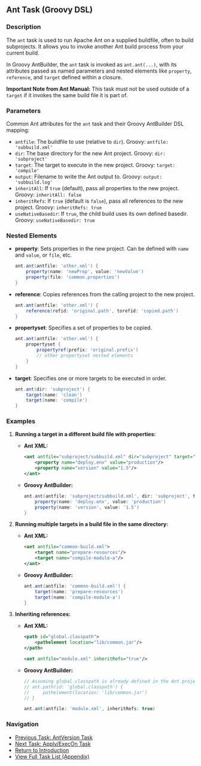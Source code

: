 ## Ant Task (Groovy DSL)

### Description

The `ant` task is used to run Apache Ant on a supplied buildfile, often to build subprojects. It allows you to invoke another Ant build process from your current build.

In Groovy AntBuilder, the `ant` task is invoked as `ant.ant(...)`, with its attributes passed as named parameters and nested elements like `property`, `reference`, and `target` defined within a closure.

**Important Note from Ant Manual:** This task must not be used outside of a `target` if it invokes the same build file it is part of.

### Parameters

Common Ant attributes for the `ant` task and their Groovy AntBuilder DSL mapping:

*   `antfile`: The buildfile to use (relative to `dir`). Groovy: `antfile: 'subbuild.xml'`
*   `dir`: The base directory for the new Ant project. Groovy: `dir: 'subproject'`
*   `target`: The target to execute in the new project. Groovy: `target: 'compile'`
*   `output`: Filename to write the Ant output to. Groovy: `output: 'subbuild.log'`
*   `inheritAll`: If `true` (default), pass all properties to the new project. Groovy: `inheritAll: false`
*   `inheritRefs`: If `true` (default is `false`), pass all references to the new project. Groovy: `inheritRefs: true`
*   `useNativeBasedir`: If `true`, the child build uses its own defined basedir. Groovy: `useNativeBasedir: true`

### Nested Elements

*   **property**: Sets properties in the new project. Can be defined with `name` and `value`, or `file`, etc.
    ```groovy
    ant.ant(antfile: 'other.xml') {
        property(name: 'newProp', value: 'newValue')
        property(file: 'common.properties')
    }
    ```
*   **reference**: Copies references from the calling project to the new project.
    ```groovy
    ant.ant(antfile: 'other.xml') {
        reference(refid: 'original.path', torefid: 'copied.path')
    }
    ```
*   **propertyset**: Specifies a set of properties to be copied.
    ```groovy
    ant.ant(antfile: 'other.xml') {
        propertyset {
            propertyref(prefix: 'original.prefix')
            // other propertyset nested elements
        }
    }
    ```
*   **target**: Specifies one or more targets to be executed in order.
    ```groovy
    ant.ant(dir: 'subproject') {
        target(name: 'clean')
        target(name: 'compile')
    }
    ```

### Examples

1.  **Running a target in a different build file with properties:**

    *   **Ant XML:**
        ```xml
        <ant antfile="subproject/subbuild.xml" dir="subproject" target="deploy">
            <property name="deploy.env" value="production"/>
            <property name="version" value="1.5"/>
        </ant>
        ```
    *   **Groovy AntBuilder:**
        ```groovy
        ant.ant(antfile: 'subproject/subbuild.xml', dir: 'subproject', target: 'deploy') {
            property(name: 'deploy.env', value: 'production')
            property(name: 'version', value: '1.5')
        }
        ```

2.  **Running multiple targets in a build file in the same directory:**

    *   **Ant XML:**
        ```xml
        <ant antfile="common-build.xml">
            <target name="prepare-resources"/>
            <target name="compile-module-a"/>
        </ant>
        ```
    *   **Groovy AntBuilder:**
        ```groovy
        ant.ant(antfile: 'common-build.xml') {
            target(name: 'prepare-resources')
            target(name: 'compile-module-a')
        }
        ```

3.  **Inheriting references:**

    *   **Ant XML:**
        ```xml
        <path id="global.classpath">
            <pathelement location="lib/common.jar"/>
        </path>

        <ant antfile="module.xml" inheritRefs="true"/>
        ```
    *   **Groovy AntBuilder:**
        ```groovy
        // Assuming global.classpath is already defined in the Ant project instance
        // ant.path(id: 'global.classpath') {
        //     pathelement(location: 'lib/common.jar')
        // }

        ant.ant(antfile: 'module.xml', inheritRefs: true)
        ```

### Navigation

*   [Previous Task: AntVersion Task](AntVersion_Task_Groovy.md)
*   [Next Task: Apply/ExecOn Task](ApplyExecOn_Task_Groovy.md)
*   [Return to Introduction](00-Introduction_Groovy_Ant_Manual.md)
*   [View Full Task List (Appendix)](Appendix_A_Ant_XML_to_Groovy_Mapping.md)
